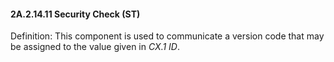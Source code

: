 #### 2A.2.14.11 Security Check (ST)

Definition: This component is used to communicate a version code that may be assigned to the value given in _CX.1 ID_.
